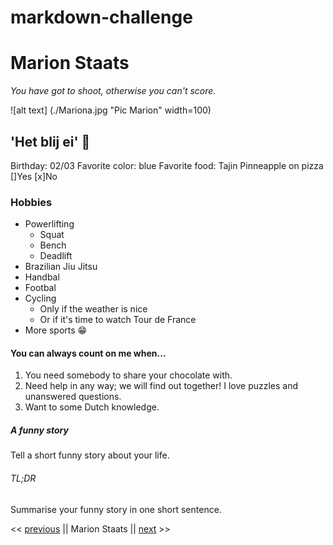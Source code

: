 # markdown-challenge

# Marion Staats

*You have got to shoot, otherwise you can't score.*

![alt text] (./Mariona.jpg "Pic Marion" width=100)

## 'Het blij ei' :hatching_chick:

Birthday: 02/03
Favorite color: blue
Favorite food: Tajin
Pinneapple on pizza []Yes [x]No

### Hobbies

- Powerlifting
   - Squat
   - Bench
   - Deadlift
- Brazilian Jiu Jitsu
- Handbal
- Footbal
- Cycling
   - Only if the weather is nice
   - Or if it's time to watch Tour de France
- More sports :grin:

#### You can always count on me when...

1. You need somebody to share your chocolate with.
2. Need help in any way; we will find out together! I love puzzles and unanswered questions.
3. Want to some Dutch knowledge.

##### A funny story

Tell a short funny story about your life.

###### TL;DR 

Summarise your funny story in one short sentence.


<< [previous](https://github.com/marionstaats/markdown-challenge/edit/master/README.md) || Marion Staats || [next](https://github.com/marionstaats/markdown-challenge/edit/master/README.md) >>
